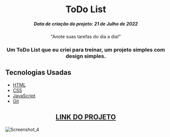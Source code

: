 <h1 align="center">
  ToDo List 
</h1>
<h5 align="center">Data de criação do projeto: 21 de Julho de 2022</h5>

<p align="center">"Anote suas tarefas do dia a dia!"</p>

<h3 align="center">   
Um ToDo List que eu criei para treinar, um projeto simples com design simples. 
</h3>
    
## Tecnologias Usadas

- [HTML](https://developer.mozilla.org/pt-BR/docs/Web/HTML)
- [CSS](https://developer.mozilla.org/pt-BR/docs/Web/CSS)
- [JavaScript](https://developer.mozilla.org/pt-BR/docs/Web/JavaScript)
- [Git](https://git-scm.com/docs)

<div align="center">
  <h2><a href="https://to-do-list-seven-mu.vercel.app/">LINK DO PROJETO</a></h2>
</div>

![Screenshot_4](https://user-images.githubusercontent.com/68878579/180320744-3cca6200-15da-493d-899d-5629f23ce072.png)
